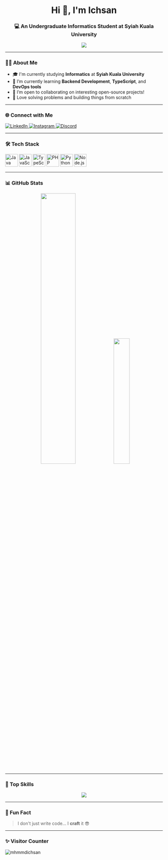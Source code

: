 <h1 align="center">Hi 👋, I'm Ichsan</h1>
<h3 align="center">💻 An Undergraduate Informatics Student at Syiah Kuala University</h3>

<p align="center">
  <img src="https://readme-typing-svg.demolab.com/?lines=Informatics+Enthusiast;Always+Learning+New+Techs;Love+to+Code+%26+Collaborate&center=true&width=500&height=40&color=58A6FF&vCenter=true&pause=1000&size=20" />
</p>

---

### 🧑‍💻 About Me
- 🎓 I'm currently studying **Informatics** at **Syiah Kuala University**
- 🌱 I’m currently learning **Backend Development**, **TypeScript**, and **DevOps tools**
- 🤝 I’m open to collaborating on interesting open-source projects!
- 🧠 Love solving problems and building things from scratch

---

### 🌐 Connect with Me
<p align="left">
  <a href="https://linkedin.com/in/mhmmdichsan" target="_blank">
    <img src="https://img.shields.io/badge/LinkedIn-0077B5?style=for-the-badge&logo=linkedin&logoColor=white" alt="LinkedIn"/>
  </a>
  <a href="https://instagram.com/mhmd.ichsnn" target="_blank">
    <img src="https://img.shields.io/badge/Instagram-E4405F?style=for-the-badge&logo=instagram&logoColor=white" alt="Instagram"/>
  </a>
  <a href="https://discord.gg/ichsan." target="_blank">
    <img src="https://img.shields.io/badge/Discord-5865F2?style=for-the-badge&logo=discord&logoColor=white" alt="Discord"/>
  </a>
</p>

---

### 🛠️ Tech Stack
<p align="left">
  <img src="https://cdn.jsdelivr.net/gh/devicons/devicon/icons/java/java-original.svg" width="40" height="40" alt="Java"/>
  <img src="https://cdn.jsdelivr.net/gh/devicons/devicon/icons/javascript/javascript-original.svg" width="40" height="40" alt="JavaScript"/>
  <img src="https://cdn.jsdelivr.net/gh/devicons/devicon/icons/typescript/typescript-original.svg" width="40" height="40" alt="TypeScript"/>
  <img src="https://cdn.jsdelivr.net/gh/devicons/devicon/icons/php/php-original.svg" width="40" height="40" alt="PHP"/>
  <img src="https://cdn.jsdelivr.net/gh/devicons/devicon/icons/python/python-original.svg" width="40" height="40" alt="Python"/>
  <img src="https://cdn.jsdelivr.net/gh/devicons/devicon/icons/nodejs/nodejs-original-wordmark.svg" width="40" height="40" alt="Node.js"/>
</p>

---

### 📊 GitHub Stats
<p align="center">
  <img src="https://github-readme-stats.vercel.app/api?username=mhmmdichsan&show_icons=true&theme=github_dark&hide_border=true" width="47%" />
  <img src="https://github-readme-stats.vercel.app/api/top-langs/?username=mhmmdichsan&layout=compact&theme=github_dark" width="32%" />
</p>

---

### 🧠 Top Skills
<p align="center">
  <img src="https://skillicons.dev/icons?i=java,js,ts,python,php,nodejs" />
</p>

---

### 🔭 Fun Fact
> I don't just write code... I **craft** it 😎

---

### ✨ Visitor Counter
<p align="left">
  <img src="https://komarev.com/ghpvc/?username=mhmmdichsan&label=Profile+Views&color=0e75b6&style=flat" alt="mhmmdichsan" />
</p>
